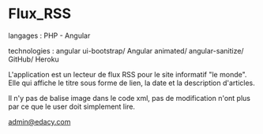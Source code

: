 # Flux_RSS

langages : PHP - Angular

technologies : angular ui-bootstrap/ Angular animated/ angular-sanitize/ GitHub/ Heroku

L'application est un lecteur de flux RSS pour le site informatif "le monde". Elle qui affiche le titre sous forme de lien, la date et la description d'articles. 

Il n'y pas de balise image dans le code xml, pas de modification n'ont plus par ce que le user doit simplement lire.






admin@edacy.com
